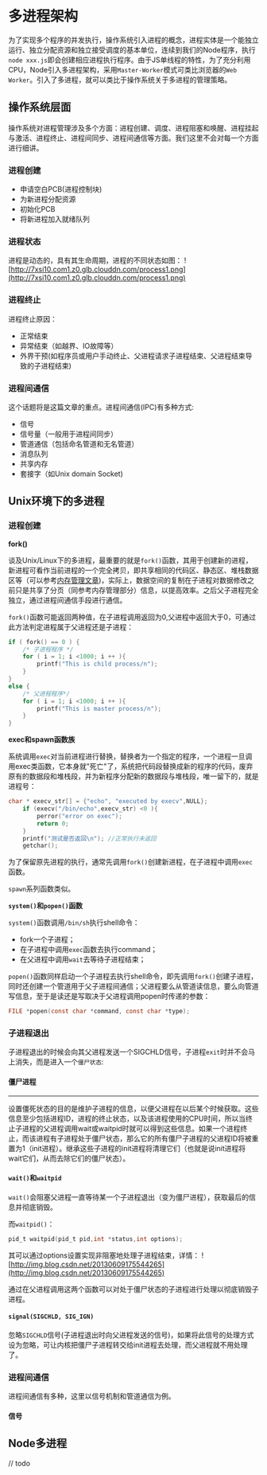 # 多进程架构
为了实现多个程序的并发执行，操作系统引入进程的概念，进程实体是一个能独立运行、独立分配资源和独立接受调度的基本单位，连续到我们的Node程序，执行`node xxx.js`即会创建相应进程执行程序。由于JS单线程的特性，为了充分利用CPU，Node引入多进程架构，采用`Master-Worker`模式可类比浏览器的`Web Worker`。引入了多进程，就可以类比于操作系统关于多进程的管理策略。

## 操作系统层面
操作系统对进程管理涉及多个方面：进程创建、调度、进程阻塞和唤醒、进程挂起与激活、进程终止、进程间同步、进程间通信等方面。我们这里不会对每一个方面进行细讲。
### 进程创建

* 申请空白PCB(进程控制块)
* 为新进程分配资源
* 初始化PCB
* 将新进程加入就绪队列

### 进程状态
进程是动态的，具有其生命周期，进程的不同状态如图：
![http://7xsi10.com1.z0.glb.clouddn.com/process1.png](http://7xsi10.com1.z0.glb.clouddn.com/process1.png)

### 进程终止
进程终止原因：

* 正常结束
* 异常结束（如越界、IO故障等）
* 外界干预(如程序员或用户手动终止、父进程请求子进程结束、父进程结束导致的子进程结束)

### 进程间通信
这个话题将是这篇文章的重点。进程间通信(IPC)有多种方式:

* 信号
* 信号量（一般用于进程间同步）
* 管道通信（包括命名管道和无名管道）
* 消息队列
* 共享内存
* 套接字（如Unix domain Socket)

## Unix环境下的多进程

### 进程创建

**fork()**

谈及Unix/Linux下的多进程，最重要的就是`fork()`函数，其用于创建新的进程，新进程可看作当前进程的一个完全拷贝，即共享相同的代码区、静态区、堆栈数据区等（可以参考[内存管理文章](/高性能JavaScript/内存管理.md))，实际上，数据空间的复制在子进程对数据修改之前只是共享了分页（同参考内存管理部分）信息，以提高效率。之后父子进程完全独立，通过进程间通信手段进行通信。

`fork()`函数可能返回两种值，在子进程调用返回为0,父进程中返回大于0，可通过此方法判定进程属于父进程还是子进程：

```c
if ( fork() == 0 ) {   
    /* 子进程程序 */   
    for ( i = 1; i <1000; i ++ ){
        printf("This is child process/n");
    }    
}   
else {   
    /* 父进程程序*/   
    for ( i = 1; i <1000; i ++ ){
        printf("This is master process/n");  
    }  
} 
```

**exec和spawn函数族**

系统调用`exec`对当前进程进行替换，替换者为一个指定的程序，一个进程一旦调用exec类函数，它本身就"死亡"了，系统把代码段替换成新的程序的代码，废弃原有的数据段和堆栈段，并为新程序分配新的数据段与堆栈段，唯一留下的，就是进程号：

```c
char * execv_str[] = {"echo", "executed by execv",NULL};  
    if (execv("/bin/echo",execv_str) <0 ){  
        perror("error on exec"); 
        return 0; 
    }
    printf("测试是否返回\n"); //正常执行未返回
    getchar();
```

为了保留原先进程的执行，通常先调用`fork()`创建新进程，在子进程中调用`exec`函数。

`spawn`系列函数类似。

**`system()`和`popen()`函数**

`system()`函数调用`/bin/sh`执行shell命令：

* fork一个子进程；
* 在子进程中调用`exec`函数去执行command；
* 在父进程中调用`wait`去等待子进程结束；

`popen()`函数同样启动一个子进程去执行shell命令，即先调用`fork()`创建子进程，同时还创建一个管道用于父子进程间通信；父进程要么从管道读信息，要么向管道写信息，至于是读还是写取决于父进程调用popen时传递的参数：

```c
FILE *popen(const char *command, const char *type);
```

### 子进程退出
子进程退出的时候会向其父进程发送一个SIGCHLD信号，子进程`exit`时并不会马上消失，而是进入一个`僵尸状态`:

#### 僵尸进程
---
设置僵死状态的目的是维护子进程的信息，以便父进程在以后某个时候获取。这些信息至少包括进程ID，进程的终止状态，以及该进程使用的CPU时间，所以当终止子进程的父进程调用wait或waitpid时就可以得到这些信息。如果一个进程终止，而该进程有子进程处于僵尸状态，那么它的所有僵尸子进程的父进程ID将被重置为1（init进程）。继承这些子进程的init进程将清理它们（也就是说init进程将wait它们，从而去除它们的僵尸状态）。

#### `wait()`和`waitpid`

`wait()`会阻塞父进程一直等待某一个子进程退出（变为僵尸进程），获取最后的信息并彻底销毁。

而`waitpid()`：

```c
pid_t waitpid(pid_t pid,int *status,int options);  
```
其可以通过options设置实现非阻塞地处理子进程结束，详情：
![http://img.blog.csdn.net/20130609175544265](http://img.blog.csdn.net/20130609175544265)

通过在父进程调用这两个函数可以对处于僵尸状态的子进程进行处理以彻底销毁子进程。

#### `signal(SIGCHLD, SIG_IGN)`
忽略`SIGCHLD`信号(子进程退出时向父进程发送的信号)，如果将此信号的处理方式设为忽略，可让内核把僵尸子进程转交给init进程去处理，而父进程就不用处理了。

### 进程间通信
进程间通信有多种，这里以信号机制和管道通信为例。
#### 信号
## Node多进程

// todo